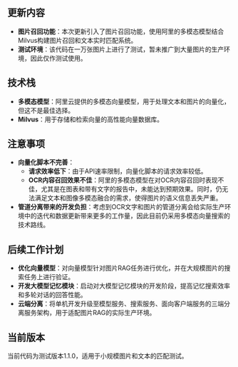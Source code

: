 ## 更新内容
- **图片召回功能**：本次更新引入了图片召回功能，使用阿里的多模态模型结合Milvus构建图片召回和文本实时匹配系统。
- **测试环境**：该代码在一万张图片上进行了测试，暂未推广到大量图片的生产环境，因此仅作测试使用。

## 技术栈
- **多模态模型**：阿里云提供的多模态向量模型，用于处理文本和图片的向量化，但这不是最佳选择。
- **Milvus**：用于存储和检索向量的高性能向量数据库。

## 注意事项
- **向量化脚本不完善**：
  - **请求效率低下**：由于API速率限制，向量化脚本的请求效率较低。
  - **OCR内容召回效果不佳**：阿里的多模态模型在对OCR内容召回时表现不佳，尤其是在图表和带有文字的报告中，未能达到预期效果。同时，仍无法满足文本和图像多模态融合的需求，使得图片的语义信息丢失严重。
- **管道分离带来的开发负担**：考虑到OCR文字和图片的管道分离会给实际生产环境中的迭代和数据更新带来更多的工作量，因此目前仍采用多模态向量搜索的技术路线。

## 后续工作计划
- **优化向量模型**：对向量模型针对图片RAG任务进行优化，并在大规模图片的搜索任务上进行验证。
- **开发大模型记忆模块**：启动对大模型记忆模块的开发阶段，提高记忆搜索效率和多轮对话的回答性能。
- **云端分离**：将单机开发升级至模型服务、搜索服务、面向客户端服务的三端分离服务架构，用于适配图片RAG的实际生产环境。

## 当前版本
当前代码为测试版本1.1.0，适用于小规模图片和文本的匹配测试。